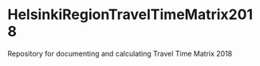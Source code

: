 # HelsinkiRegionTravelTimeMatrix2018
Repository for documenting and calculating Travel Time Matrix 2018
